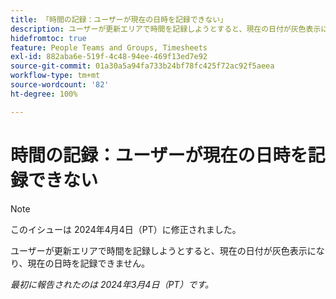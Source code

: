 ```yaml
---
title: 「時間の記録：ユーザーが現在の日時を記録できない」
description: ユーザーが更新エリアで時間を記録しようとすると、現在の日付が灰色表示になり、現在の日時を記録できません。
hidefromtoc: true
feature: People Teams and Groups, Timesheets
exl-id: 882aba6e-519f-4c48-94ee-469f13ed7e92
source-git-commit: 01a30a5a94fa733b24bf78fc425f72ac92f5aeea
workflow-type: tm+mt
source-wordcount: '82'
ht-degree: 100%

---
```


# 時間の記録：ユーザーが現在の日時を記録できない

>[!NOTE]
>
>このイシューは 2024年4月4日（PT）に修正されました。

ユーザーが更新エリアで時間を記録しようとすると、現在の日付が灰色表示になり、現在の日時を記録できません。

_最初に報告されたのは 2024年3月4日（PT）です。_
